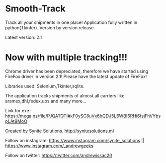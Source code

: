 # Smooth-Track
Track all your shipments in one place! Application fully written in python(Tkinter).
Version by version release.

Latest version: 2.1
# Now with multiple tracking!!!
Chrome driver has been depreciated, therefore we have started using FireFox driver in version 2.1!
Please have the latest update of FireFox!

Libraries used: Selenium,Tkinter,sqlite.

The application tracks shipments of almost all carriers like aramex,dhl,fedex,ups and many more...

Link for exe : <https://mega.nz/file/PJQATQTI#kF0ySC8uVx6bQDJ5L6WBI6RHi6fsjFhVYbspLAt9MoQ>

Created by Synite Solutions. <http://synitesolutions.ml>

Follow on instagram: <https://www.instagram.com/synite_solutions> || <https://www.instagram.com/_andrewgeeks>

Follow on twitter: <https://twitter.com/andrewissac20>
